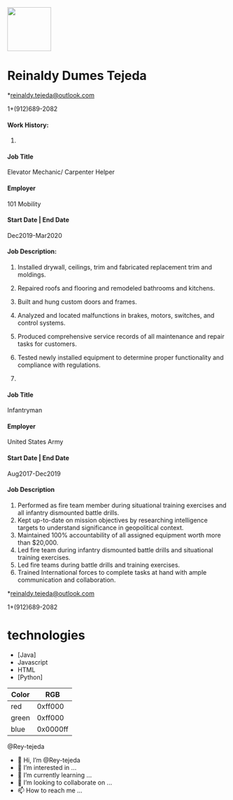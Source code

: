 
<img width="100" src="https://user-images.githubusercontent.com/81835249/118708737-16f02800-b7ea-11eb-91d9-966dd96d199e.jpg" /> 

# Reinaldy Dumes Tejeda

*reinaldy.tejeda@outlook.com

1+(912)689-2082

#### Work History:
1.

#### Job Title
Elevator Mechanic/ Carpenter Helper

#### Employer
101 Mobility
 
#### Start Date | End Date 
Dec2019-Mar2020 

#### Job Description: 
1. Installed drywall, ceilings, trim and fabricated replacement trim and moldings.
2. Repaired roofs and flooring and remodeled bathrooms and kitchens.
3. Built and hung custom doors and frames.
4. Analyzed and located malfunctions in brakes, motors, switches, and control systems.
5. Produced comprehensive service records of all maintenance and repair tasks for customers.
6. Tested newly installed equipment to determine proper functionality and compliance with regulations.





2.

#### Job Title
 Infantryman
#### Employer
United States Army
#### Start Date | End Date 
Aug2017-Dec2019
#### Job Description
1. Performed as fire team member during situational training exercises and all infantry dismounted battle drills.
2. Kept up-to-date on mission objectives by researching intelligence targets to understand significance in geopolitical context.
3. Maintained 100% accountability of all assigned equipment worth more than $20,000.
4. Led fire team during infantry dismounted battle drills and situational training exercises.
5. Led fire teams during battle drills and training exercises.
6. Trained International forces to complete tasks at hand with ample communication and collaboration.





*reinaldy.tejeda@outlook.com

1+(912)689-2082

# technologies
- [Java]
- Javascript
- HTML
- [Python]




Color | RGB
------|----
red | 0xff000
green | 0xff000
blue | 0x0000ff

@Rey-tejeda 



- 👋 Hi, I’m @Rey-tejeda
- 👀 I’m interested in ...
- 🌱 I’m currently learning ...
- 💞️ I’m looking to collaborate on ...
- 📫 How to reach me ...

<!---
Rey-tejeda/Rey-tejeda is a ✨ special ✨ repository because its `README.md` (this file) appears on your GitHub profile.
You can click the Preview link to take a look at your changes.
--->
